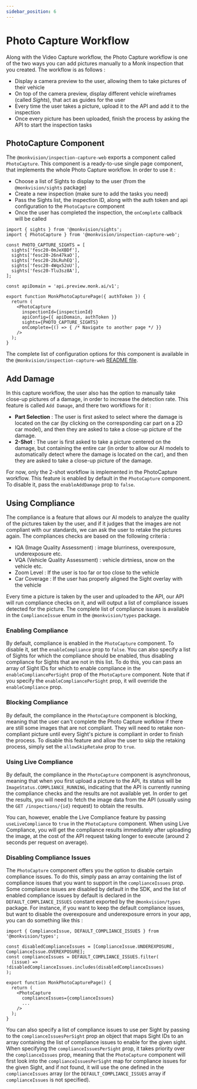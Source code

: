 ```yaml
---
sidebar_position: 6
---
```


# Photo Capture Workflow
Along with the Video Capture workflow, the Photo Capture workflow is one of the two ways you can add pictures manually
to a Monk inspection that you created. The workflow is as follows :
- Display a camera preview to the user, allowing them to take pictures of their vehicle
- On top of the camera preview, display different vehicle wireframes (called *Sights*), that act as guides for the user
- Every time the user takes a picture, upload it to the API and add it to the inspection
- Once every picture has been uploaded, finish the process by asking the API to start the inspection tasks

## PhotoCapture Component
The `@monkvision/inspection-capture-web` exports a component called `PhotoCapture`. This component is a ready-to-use
single page component, that implements the whole Photo Capture workflow. In order to use it :
- Choose a list of Sights to display to the user (from the `@monkvision/sights` package)
- Create a new inspection (make sure to add the tasks you need)
- Pass the Sights list, the inspection ID, along with the auth token and api configuration to the `PhotoCapture`
  component
- Once the user has completed the inspection, the `onComplete` callback will be called

```tsx
import { sights } from '@monkvision/sights';
import { PhotoCapture } from '@monkvision/inspection-capture-web';

const PHOTO_CAPTURE_SIGHTS = [
  sights['fesc20-0mJeXBDf'],
  sights['fesc20-26n47kaO'],
  sights['fesc20-2bLRuhEQ'],
  sights['fesc20-4Wqx52oU'],
  sights['fesc20-Tlu3sz8A'],
];

const apiDomain = 'api.preview.monk.ai/v1';

export function MonkPhotoCapturePage({ authToken }) {
  return (
    <PhotoCapture
      inspectionId={inspectionId}
      apiConfig={{ apiDomain, authToken }}
      sights={PHOTO_CAPTURE_SIGHTS}
      onComplete={() => { /* Navigate to another page */ }}
    />
  );
}
```

The complete list of configuration options for this component is available in the `@monkvision/inspection-capture-web`
[README file](https://github.com/monkvision/monkjs/blob/main/packages/inspection-capture-web/README.md).

## Add Damage
In this capture workflow, the user also has the option to manually take close-up pictures of a damage, in order to
increase the detection rate. This feature is called `Add Damage`, and there two workflows for it :
- **Part Selection** : The user is first asked to select where the damage is located on the car (by clicking on the
  corresponding car part on a 2D car model), and then they are asked to take a close-up picture of the damage.
- **2-Shot** : The user is first asked to take a picture centered on the damage, but containing the entire car (in order
  to allow our AI models to automatically detect where the damage is located on the car), and then they are asked to
  take a close-up picture of the damage.

For now, only the 2-shot workflow is implemented in the PhotoCapture workflow. This feature is enabled by default in the
`PhotoCapture` component. To disable it, pass the `enableAddDamage` prop to `false`.

## Using Compliance
The compliance is a feature that allows our AI models to analyze the quality of the pictures taken by the user, and if
it judges that the images are not compliant with our standards, we can ask the user to retake the pictures again. The
compliances checks are based on the following criteria :
- IQA (Image Quality Assessment) : image blurriness, overexposure, underexposure etc.
- VQA (Vehicle Quality Assessment) : vehicle dirtniess, snow on the vehicle etc.
- Zoom Level : If the user is too far or too close to the vehicle
- Car Coverage : If the user has properly aligned the Sight overlay with the vehicle

Every time a picture is taken by the user and uploaded to the API, our API will run compliance checks on it, and will
output a list of compliance issues detected for the picture. The complete list of compliance issues is available in the
`ComplianceIssue` enum in the `@monkvision/types` package.

### Enabling Compliance
By default, compliance is enabled in the `PhotoCapture` component. To disable it, set the `enableCompliance` prop to
`false`. You can also specify a list of Sights for which the compliance should be enabled, thus disabling compliance for
Sights that are not in this list. To do this, you can pass an array of Sight IDs for which to enable compliance in the
`enableCompliancePerSight` prop of the `PhotoCapture` component. Note that if you specify the `enableCompliancePerSight`
prop, it will override the `enableCompliance` prop.

### Blocking Compliance
By default, the compliance in the `PhotoCapture` component is blocking, meaning that the user can't complete the Photo
Capture wofklow if there are still some images that are not compliant. They will need to retake non-compliant picture
until every Sight's picture is compliant in order to finish the process. To disable this feature and allow the user to
skip the retaking process, simply set the `allowSkipRetake` prop to `true`.

### Using Live Compliance
By default, the compliance in the `PhotoCapture` component is asynchronous, meaning that when you first upload a picture
to the API, its status will be `ImageStatus.COMPLIANCE_RUNNING`, indicating that the API is currently running the
compliance checks and the results are not available yet. In order to get the results, you will need to fetch the image
data from the API (usually using the `GET /inspections/{id}` request) to obtain the results.

You can, however, enable the Live Compliance feature by passing `useLiveCompliance` to `true` in the `PhotoCapture`
component. When using Live Compliance, you will get the compliance results immediately after uploading the image, at the
cost of the API request taking longer to execute (around 2 seconds per request on average).

### Disabling Compliance Issues
The `PhotoCapture` component offers you the option to disable certain compliance issues. To do this, simply pass an
array containing the list of compliance issues that you want to support in the `complianceIssues` prop. Some compliance
issues are disabled by default in the SDK, and the list of enabled compliance issues by default is declared in the
`DEFAULT_COMPLIANCE_ISSUES` constant exported by the `@monkvision/types` package. For instance, if you want to keep the
default compliance issues, but want to disable the overexposure and underexposure errors in your app, you can do
something like this :

```tsx
import { ComplianceIssue, DEFAULT_COMPLIANCE_ISSUES } from '@monkvision/types';

const disabledComplianceIssues = [ComplianceIssue.UNDEREXPOSURE, ComplianceIssue.OVEREXPOSURE];
const complianceIssues = DEFAULT_COMPLIANCE_ISSUES.filter(
  (issue) => !disabledComplianceIssues.includes(disabledComplianceIssues)
);

export function MonkPhotoCapturePage() {
  return (
    <PhotoCapture
      complianceIssues={complianceIssues}
      ...
    />
  );
}
```

You can also specify a list of compliance issues to use per Sight by passing to the `complianceIssuesPerSight` prop an
object that maps Sight IDs to an array containing the list of compliance issues to enable for the given sight. When
specifying the `complianceIssuesPerSight` prop, it takes priority over the `complianceIssues` prop, meaning that the
`PhotoCapture` component will first look into the `complianceIssuesPerSight` map for compliance issues for the given
Sight, and if not found, it will use the one defined in the `complianceIssues` array (or the `DEFAULT_COMPLIANCE_ISSUES`
array if `complianceIssues` is not specified).
